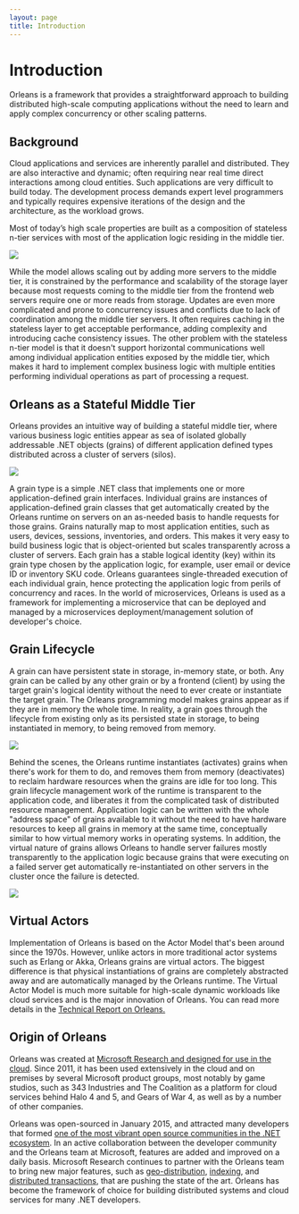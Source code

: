 ```yaml
---
layout: page
title: Introduction
---
```


# Introduction

Orleans is a framework that provides a straightforward approach to building distributed high-scale computing applications without the need to learn and apply complex concurrency or other scaling patterns.

## Background

Cloud applications and services are inherently parallel and distributed.
They are also interactive and dynamic; often requiring near real time direct interactions among cloud entities.
Such applications are very difficult to build today.
The development process demands expert level programmers and typically requires expensive iterations of the design and the architecture, as the workload grows.

Most of today’s high scale properties are built as a composition of stateless n-tier services with most of the application logic residing in the middle tier.

![](./images/n-tier.png)

While the model allows scaling out by adding more servers to the middle tier, it is constrained by the performance and scalability of the storage layer because most requests coming to the middle tier from the frontend web servers require one or more reads from storage. 
Updates are even more complicated and prone to concurrency issues and conflicts due to lack of coordination among the middle tier servers.
It often requires caching in the stateless layer to get acceptable performance, adding complexity and introducing cache consistency issues.
The other problem with the stateless n-tier model is that it doesn't support horizontal communications well among individual application entities exposed by the middle tier, which makes it hard to implement complex business logic with multiple entities performing individual operations as part of processing a request.

## Orleans as a Stateful Middle Tier

Orleans provides an intuitive way of building a stateful middle tier, where various business logic entities appear as sea of isolated globally addressable .NET objects (grains) of different application defined types distributed across a cluster of servers (silos).

![](./images/actor_middle_tier.png)

A grain type is a simple .NET class that implements one or more application-defined grain interfaces.
Individual grains are instances of application-defined grain classes that get automatically created by the Orleans runtime on servers on an as-needed basis to handle requests for those grains.
Grains naturally map to most application entities, such as users, devices, sessions, inventories, and orders. 
This makes it very easy to build business logic that is object-oriented but scales transparently across a cluster of servers.
Each grain has a stable logical identity (key) within its grain type chosen by the application logic, for example, user email or device ID or inventory SKU code.
Orleans guarantees single-threaded execution of each individual grain, hence protecting the application logic from perils of concurrency and races.
In the world of microservices, Orleans is used as a framework for implementing a microservice that can be deployed and managed by a microservices deployment/management solution of developer's choice.

## Grain Lifecycle

A grain can have persistent state in storage, in-memory state, or both.
Any grain can be called by any other grain or by a frontend (client) by using the target grain's logical identity without the need to ever create or instantiate the target grain.
The Orleans programming model makes grains appear as if they are in memory the whole time.
In reality, a grain goes through the lifecycle from existing only as its persisted state in storage, to being instantiated in memory, to being removed from memory.

![](./images/grain_lifecycle.png)

Behind the scenes, the Orleans runtime instantiates (activates) grains when there's work for them to do, and removes them from memory (deactivates) to reclaim hardware resources when the grains are idle for too long.
This grain lifecycle management work of the runtime is transparent to the application code, and liberates it from the complicated task of distributed resource management.
Application logic can be written with the whole "address space" of grains available to it without the need to have hardware resources to keep all grains in memory at the same time, conceptually similar to how virtual memory works in operating systems.
In addition, the virtual nature of grains allows Orleans to handle server failures mostly transparently to the application logic because grains that were executing on a failed server get automatically re-instantiated on other servers in the cluster once the failure is detected.

![](images/server-failure.png)

## Virtual Actors

Implementation of Orleans is based on the Actor Model that's been around since the 1970s. 
However, unlike actors in more traditional actor systems such as Erlang or Akka, Orleans grains are virtual actors.
The biggest difference is that physical instantiations of grains are completely abstracted away and are automatically managed by the Orleans runtime.
The Virtual Actor Model is much more suitable for high-scale dynamic workloads like cloud services and is the major innovation of Orleans.
You can read more details in the [Technical Report on Orleans.](https://www.microsoft.com/en-us/research/publication/orleans-distributed-virtual-actors-for-programmability-and-scalability)

## Origin of Orleans

Orleans was created at [Microsoft Research and designed for use in the cloud](https://www.microsoft.com/en-us/research/publication/orleans-distributed-virtual-actors-for-programmability-and-scalability/).
Since 2011, it has been used extensively in the cloud and on premises by several Microsoft product groups, most notably by game studios, such as 343 Industries and The Coalition as a platform for cloud services behind Halo 4 and 5, and Gears of War 4, as well as by a number of other companies.

Orleans was open-sourced in January 2015, and attracted many developers that formed [one of the most vibrant open source communities in the .NET ecosystem](http://mattwarren.org/2016/11/23/open-source-net-2-years-later/).
In an active collaboration between the developer community and the Orleans team at Microsoft, features are added and improved on a daily basis.
Microsoft Research continues to partner with the Orleans team to bring new major features, such as [geo-distribution](https://www.microsoft.com/en-us/research/publication/geo-distribution-actor-based-services/), [indexing](https://www.microsoft.com/en-us/research/publication/indexing-in-an-actor-oriented-database/), and [distributed transactions](https://www.microsoft.com/en-us/research/publication/transactions-distributed-actors-cloud-2/), that are pushing the state of the art.
Orleans has become the framework of choice for building distributed systems and cloud services for many .NET developers.